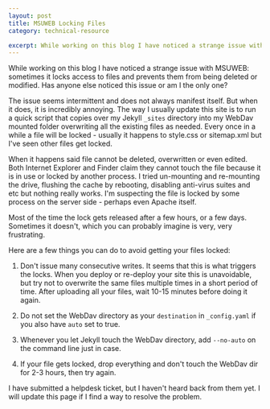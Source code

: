 ```yaml
---
layout: post
title: MSUWEB Locking Files 
category: technical-resource

excerpt: While working on this blog I have noticed a strange issue with MSUWEB - sometimes it locks access to files and prevents them from being deleted or modified. Has anyone else noticed this issue or am I the only one?
---
```


While working on this blog I have noticed a strange issue with MSUWEB: sometimes it locks access to files and prevents them from being deleted or modified. Has anyone else noticed this issue or am I the only one?

The issue seems intermittent and does not always manifest itself. But when it does, it is incredibly annoying. The way I usually update this site is to run a quick script that copies over my Jekyll `_sites` directory into my WebDav mounted folder overwriting all the existing files as needed. Every once in a while a file will be locked - usually it happens to style.css or sitemap.xml but I've seen other files get locked.

When it happens said file cannot be deleted, overwritten or even edited. Both Internet Explorer and Finder claim they cannot touch the file because it is in use or locked by another process. I tried un-mounting and re-mounting the drive, flushing the cache by rebooting, disabling anti-virus suites and etc but nothing really works. I'm suspecting the file is locked by some process on the server side - perhaps even Apache itself.

Most of the time the lock gets released after a few hours, or a few days. Sometimes it doesn't, which you can probably imagine is very, very frustrating.

Here are a few things you can do to avoid getting your files locked:

1. Don't issue many consecutive writes. It seems that this is what triggers the locks. When you deploy or re-deploy your site this is unavoidable, but try not to overwrite the same files multiple times in a short period of time. After uploading all your files, wait 10-15 minutes before doing it again.

1. Do not set the WebDav directory as your `destination` in `_config.yaml` if you also have `auto` set to true.

1. Whenever you let Jekyll touch the WebDav directory, add `--no-auto` on the command line just in case.

1. If your file gets locked, drop everything and don't touch the WebDav dir for 2-3 hours, then try again.

I have submitted a helpdesk ticket, but I haven't heard back from them yet. I will update this page if I find a way to resolve the problem.
